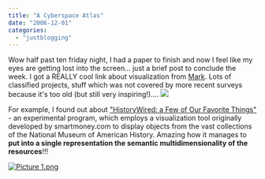```yaml
---
title: "A Cyberspace Atlas"
date: "2006-12-01"
categories: 
  - "justblogging"
---
```


Wow half past ten friday night, I had a paper to finish and now I feel like my eyes are getting lost into the screen... just a brief post to conclude the week. I got a REALLY cool link about visualization from [Mark](http://people.kmi.open.ac.uk/marc/). Lots of classified projects, stuff which was not covered by more recent surveys because it's too old (but still very inspiring!).... [![](/media/static/blog_img/title.gif)](http://www.cybergeography.org/atlas/atlas.html)

For example, I found out about ["HistoryWired: a Few of Our Favorite Things"](http://historywired.si.edu/) - an experimental program, which employs a visualization tool originally developed by smartmoney.com to display objects from the vast collections of the National Museum of American History. Amazing how it manages to **put into a single representation the semantic multidimensionality of the resources**!!!

[![Picture 1.png](/media/static/blog_img/Picture%201.png)](http://people.kmi.open.ac.uk/mikele/blog/wp-content/uploads/2006/12/Picture%201.png "Picture 1.png")
